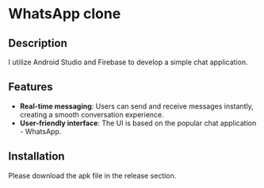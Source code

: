 # WhatsApp clone

## Description

I utilize Android Studio and Firebase to develop a simple chat application.

## Features

- **Real-time messaging**: Users can send and receive messages instantly, creating a smooth conversation experience.
- **User-friendly interface**: The UI is based on the popular chat application - WhatsApp.

## Installation

Please download the apk file in the release section.
